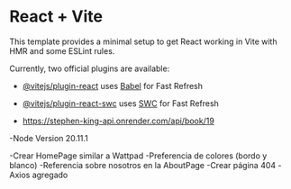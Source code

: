 # React + Vite

This template provides a minimal setup to get React working in Vite with HMR and some ESLint rules.

Currently, two official plugins are available:

- [@vitejs/plugin-react](https://github.com/vitejs/vite-plugin-react/blob/main/packages/plugin-react/README.md) uses [Babel](https://babeljs.io/) for Fast Refresh
- [@vitejs/plugin-react-swc](https://github.com/vitejs/vite-plugin-react-swc) uses [SWC](https://swc.rs/) for Fast Refresh



- https://stephen-king-api.onrender.com/api/book/19

-Node Version 20.11.1

-Crear HomePage similar a Wattpad
-Preferencia de colores (bordo y blanco)
-Referencia sobre nosotros en la AboutPage
-Crear página 404
-Axios agregado